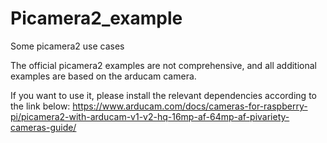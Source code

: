 # Picamera2_example
Some picamera2 use cases

The official picamera2 examples are not comprehensive, and all additional examples are based on the arducam camera.

If you want to use it, please install the relevant dependencies according to the link below:
https://www.arducam.com/docs/cameras-for-raspberry-pi/picamera2-with-arducam-v1-v2-hq-16mp-af-64mp-af-pivariety-cameras-guide/
